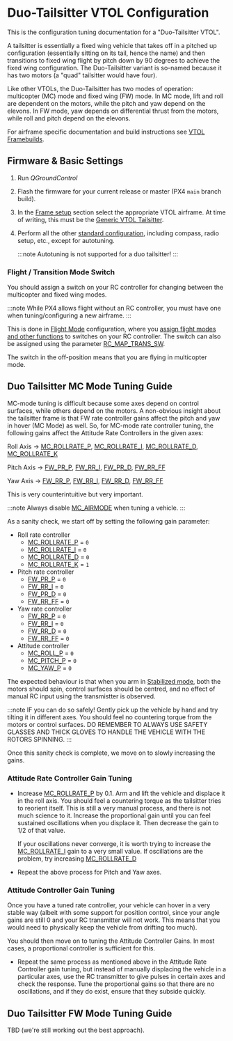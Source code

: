 # Duo-Tailsitter VTOL Configuration

This is the configuration tuning documentation for a "Duo-Tailsitter VTOL".

A tailsitter is essentially a fixed wing vehicle that takes off in a pitched up configuration (essentially sitting on its tail, hence the name) and then transitions to fixed wing flight by pitch down by 90 degrees to achieve the fixed wing configuration.
The Duo-Tailsitter variant is so-named because it has two motors (a "quad" tailsitter would have four).

Like other VTOLs, the Duo-Tailsitter has two modes of operation: multicopter (MC) mode and fixed wing (FW) mode.
In MC mode, lift and roll are dependent on the motors, while the pitch and yaw depend on the elevons.
In FW mode, yaw depends on differential thrust from the motors, while roll and pitch depend on the elevons.

For airframe specific documentation and build instructions see [VTOL Framebuilds](../frames_vtol/README.md).

## Firmware & Basic Settings

1. Run *QGroundControl*
2. Flash the firmware for your current release or master (PX4 `main` branch build).
3. In the [Frame setup](../config/airframe.md) section select the appropriate VTOL airframe.
   At time of writing, this must be the [Generic VTOL Tailsitter](../airframes/airframe_reference.md#vtol-tailsitter).
4. Perform all the other [standard configuration](../config/README.md), including compass, radio setup, etc., except for autotuning.

   :::note
   Autotuning is not supported for a duo tailsitter!
   :::

### Flight / Transition Mode Switch

You should assign a switch on your RC controller for changing between the multicopter and fixed wing modes.

:::note
While PX4 allows flight without an RC controller, you must have one when tuning/configuring a new airframe.
:::

This is done in [Flight Mode](../config/flight_mode.md) configuration, where you [assign flight modes and other functions](../config/flight_mode.md#what-flight-modes-and-switches-should-i-set) to switches on your RC controller.
The switch can also be assigned using the parameter [RC_MAP_TRANS_SW](../advanced_config/parameter_reference.md#RC_MAP_TRANS_SW).

The switch in the off-position means that you are flying in multicopter mode.

## Duo Tailsitter MC Mode Tuning Guide

MC-mode tuning is difficult because some axes depend on control surfaces, while others depend on the motors. A non-obvious insight about the tailsitter frame is that FW rate controller gains affect the pitch and yaw in hover (MC Mode) as well. So, for MC-mode rate controller tuning, the following gains affect the Attitude Rate Controllers in the given axes:

Roll Axis ->
[MC_ROLLRATE_P](../advanced_config/parameter_reference.md#MC_ROLLRATE_P), [MC_ROLLRATE_I](../advanced_config/parameter_reference.md#MC_ROLLRATE_I), [MC_ROLLRATE_D](../advanced_config/parameter_reference.md#MC_ROLLRATE_D), [MC_ROLLRATE_K](../advanced_config/parameter_reference.md#MC_ROLLRATE_K)

Pitch Axis ->
[FW_PR_P](../advanced_config/parameter_reference.md#FW_PR_P), [FW_RR_I](../advanced_config/parameter_reference.md#FW_PR_I), [FW_PR_D](../advanced_config/parameter_reference.md#FW_PR_D), [FW_RR_FF](../advanced_config/parameter_reference.md#FW_PR_FF)

Yaw Axis -> 
[FW_RR_P](../advanced_config/parameter_reference.md#FW_RR_P), [FW_RR_I](../advanced_config/parameter_reference.md#FW_RR_I), [FW_RR_D](../advanced_config/parameter_reference.md#FW_RR_D), [FW_RR_FF](../advanced_config/parameter_reference.md#FW_RR_FF)

This is very counterintuitive but very important.


:::note
Always disable [MC_AIRMODE](../advanced_config/parameter_reference.md#MC_AIRMODE) when tuning a vehicle.
:::

As a sanity check, we start off by setting the following gain parameter:

- Roll rate controller
  - [MC_ROLLRATE_P](../advanced_config/parameter_reference.md#MC_ROLLRATE_P) = `0`
  - [MC_ROLLRATE_I](../advanced_config/parameter_reference.md#MC_ROLLRATE_I) = `0`
  - [MC_ROLLRATE_D](../advanced_config/parameter_reference.md#MC_ROLLRATE_D) = `0`
  - [MC_ROLLRATE_K](../advanced_config/parameter_reference.md#MC_ROLLRATE_K) = `1`
- Pitch rate controller
  - [FW_PR_P](../advanced_config/parameter_reference.md#FW_PR_P) = `0`
  - [FW_RR_I](../advanced_config/parameter_reference.md#FW_PR_I) = `0`
  - [FW_PR_D](../advanced_config/parameter_reference.md#FW_PR_D) = `0`
  - [FW_RR_FF](../advanced_config/parameter_reference.md#FW_PR_FF) = `0`
- Yaw rate controller
  - [FW_RR_P](../advanced_config/parameter_reference.md#FW_RR_P) = `0`
  - [FW_RR_I](../advanced_config/parameter_reference.md#FW_RR_I) = `0`
  - [FW_RR_D](../advanced_config/parameter_reference.md#FW_RR_F) = `0`
  - [FW_RR_FF](../advanced_config/parameter_reference.md#FW_RR_FF) = `0`
- Attitude controller
  - [MC_ROLL_P](../advanced_config/parameter_reference.md#MC_ROLL_P) = `0`
  - [MC_PITCH_P](../advanced_config/parameter_reference.md#MC_PITCH_P) = `0`
  - [MC_YAW_P](../advanced_config/parameter_reference.md#MC_YAW_P) = `0`

The expected behaviour is that when you arm in [Stabilized mode](../flight_modes/manual_stabilized_mc.md), both the motors should spin, control surfaces should be centred, and no effect of manual RC input using the transmistter is observed.

:::note IF you can do so safely!
Gently pick up the vehicle by hand and try tilting it in different axes.
You should feel no countering torque from the motors or control surfaces. 
DO REMEMBER TO ALWAYS USE SAFETY GLASSES AND THICK GLOVES TO HANDLE THE VEHICLE WITH THE ROTORS SPINNING.
:::

Once this sanity check is complete, we move on to slowly increasing the gains.

### Attitude Rate Controller Gain Tuning

- Increase [MC_ROLLRATE_P](../advanced_config/parameter_reference.md#MC_ROLLRATE_P) by 0.1.
  Arm and lift the vehicle and displace it in the roll axis.
  You should feel a countering torque as the tailsitter tries to reorient itself.
  This is still a very manual process, and there is not much science to it.
  Increase the proportional gain until you can feel sustained oscillations when you displace it.
  Then decrease the gain to 1/2 of that value.
  
  If your oscillations never converge, it is worth trying to increase the [MC_ROLLRATE_I](../advanced_config/parameter_reference.md#MC_ROLLRATE_I) gain to a very small value.
  If oscillations are the problem, try increasing [MC_ROLLRATE_D](../advanced_config/parameter_reference.md#MC_ROLLRATE_D)

- Repeat the above process for Pitch and Yaw axes.


### Attitude Controller Gain Tuning

Once you have a tuned rate controller, your vehicle can hover in a very stable way (albeit with some support for position control, since your angle gains are still 0 and your RC transmitter will not work. This means that you would need to physically keep the vehicle from drifting too much).

You should then move on to tuning the Attitude Controller Gains.
In most cases, a proportional controller is sufficient for this. 

- Repeat the same process as mentioned above in the Attitude Rate Controller gain tuning, but instead of manually displacing the vehicle in a particular axes, use the RC transmitter to give pulses in certain axes and check the response.
Tune the proportional gains so that there are no oscillations, and if they do exist, ensure that they subside quickly.


## Duo Tailsitter FW Mode Tuning Guide

TBD (we're still working out the best approach).
